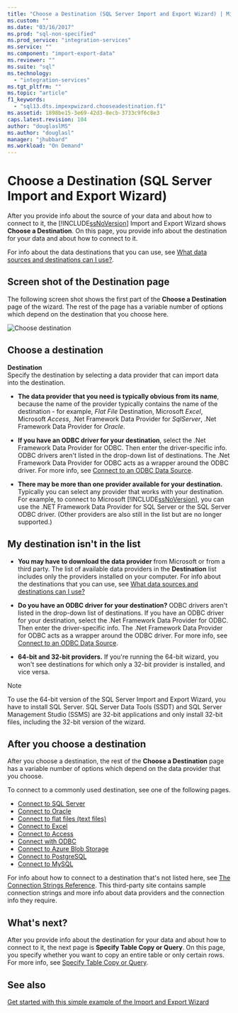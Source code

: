 ```yaml
---
title: "Choose a Destination (SQL Server Import and Export Wizard) | Microsoft Docs"
ms.custom: ""
ms.date: "03/16/2017"
ms.prod: "sql-non-specified"
ms.prod_service: "integration-services"
ms.service: ""
ms.component: "import-export-data"
ms.reviewer: ""
ms.suite: "sql"
ms.technology: 
  - "integration-services"
ms.tgt_pltfrm: ""
ms.topic: "article"
f1_keywords: 
  - "sql13.dts.impexpwizard.chooseadestination.f1"
ms.assetid: 1898be15-3e69-42d3-8ecb-3733c9f6c8e3
caps.latest.revision: 104
author: "douglaslMS"
ms.author: "douglasl"
manager: "jhubbard"
ms.workload: "On Demand"
---
```

# Choose a Destination (SQL Server Import and Export Wizard)
 After you provide info about the source of your data and about how to connect to it, the [!INCLUDE[ssNoVersion](../../includes/ssnoversion-md.md)] Import and Export Wizard shows **Choose a Destination**. On this page, you provide info about the destination for your data and about how to connect to it.
  
For info about the data destinations that you can use, see [What data sources and destinations can I use?](import-and-export-data-with-the-sql-server-import-and-export-wizard.md#wizardSources). 

## Screen shot of the Destination page
The following screen shot shows the first part of the **Choose a Destination** page of the wizard. The rest of the page has a variable number of options which depend on the destination that you choose here.

![Choose destination](../../integration-services/import-export-data/media/choose-destination.png)

## Choose a destination
 **Destination**  
 Specify the destination by selecting a data provider that can import data into the destination.
 
-   **The data provider that you need is typically obvious from its name**, because the name of the provider typically contains the name of the destination - for example, *Flat File* Destination, Microsoft *Excel*, Microsoft *Access*, .Net Framework Data Provider for *SqlServer*, .Net Framework Data Provider for *Oracle*.

-   **If you have an ODBC driver for your destination**, select the .Net Framework Data Provider for ODBC. Then enter the driver-specific info. ODBC drivers aren't listed in the drop-down list of destinations. The .Net Framework Data Provider for ODBC acts as a wrapper around the ODBC driver. For more info, see [Connect to an ODBC Data Source](../../integration-services/import-export-data/connect-to-an-odbc-data-source-sql-server-import-and-export-wizard.md).

-   **There may be more than one provider available for your destination.** Typically you can select any provider that works with your destination. For example, to connect to Microsoft [!INCLUDE[ssNoVersion](../../includes/ssnoversion-md.md)], you can use the .NET Framework Data Provider for SQL Server or the SQL Server ODBC driver. (Other providers are also still in the list but are no longer supported.) 

## My destination isn't in the list
-   **You may have to download the data provider** from Microsoft or from a third party. The list of available data providers in the **Destination** list includes only the providers installed on your computer. For info about the destinations that you can use, see [What data sources and destinations can I use?](import-and-export-data-with-the-sql-server-import-and-export-wizard.md#wizardSources)

-   **Do you have an ODBC driver for your destination?** ODBC drivers aren't listed in the drop-down list of destinations. If you have an ODBC driver for your destination, select the .Net Framework Data Provider for ODBC. Then enter the driver-specific info. The .Net Framework Data Provider for ODBC acts as a wrapper around the ODBC driver. For more info, see [Connect to an ODBC Data Source](../../integration-services/import-export-data/connect-to-an-odbc-data-source-sql-server-import-and-export-wizard.md).

-   **64-bit and 32-bit providers.** If you're running the 64-bit wizard, you won't see destinations for which only a 32-bit provider is installed, and vice versa.

> [!NOTE]
> To use the 64-bit version of the SQL Server Import and Export Wizard, you have to install SQL Server. SQL Server Data Tools (SSDT) and SQL Server Management Studio (SSMS) are 32-bit applications and only install 32-bit files, including the 32-bit version of the wizard.

## After you choose a destination
After you choose a destination, the rest of the **Choose a Destination** page has a variable number of options which depend on the data provider that you choose.

To connect to a commonly used destination, see one of the following pages.
-   [Connect to SQL Server](../../integration-services/import-export-data/connect-to-a-sql-server-data-source-sql-server-import-and-export-wizard.md)
-   [Connect to Oracle](../../integration-services/import-export-data/connect-to-an-oracle-data-source-sql-server-import-and-export-wizard.md)
-   [Connect to flat files (text files)](../../integration-services/import-export-data/connect-to-a-flat-file-data-source-sql-server-import-and-export-wizard.md)
-   [Connect to Excel](../../integration-services/import-export-data/connect-to-an-excel-data-source-sql-server-import-and-export-wizard.md)
-   [Connect to Access](../../integration-services/import-export-data/connect-to-an-access-data-source-sql-server-import-and-export-wizard.md)
-   [Connect with ODBC](../../integration-services/import-export-data/connect-to-an-odbc-data-source-sql-server-import-and-export-wizard.md)
-   [Connect to Azure Blob Storage](../../integration-services/import-export-data/connect-to-azure-blob-storage-sql-server-import-and-export-wizard.md)
-   [Connect to PostgreSQL](../../integration-services/import-export-data/connect-to-a-postgresql-data-source-sql-server-import-and-export-wizard.md)
-   [Connect to MySQL](../../integration-services/import-export-data/connect-to-a-mysql-data-source-sql-server-import-and-export-wizard.md)

For info about how to connect to a destination that's not listed here, see [The Connection Strings Reference](https://www.connectionstrings.com/). This third-party site contains sample connection strings and more info about data providers and the connection info they require.

## What's next?  
 After you provide info about the destination for your data and about how to connect to it, the next page is **Specify Table Copy or Query**. On this page, you specify whether you want to copy an entire table or only certain rows. For more info, see [Specify Table Copy or Query](../../integration-services/import-export-data/specify-table-copy-or-query-sql-server-import-and-export-wizard.md).  

## See also
[Get started with this simple example of the Import and Export Wizard](../../integration-services/import-export-data/get-started-with-this-simple-example-of-the-import-and-export-wizard.md)


